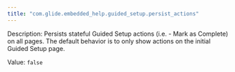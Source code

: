 ```yaml
---
title: "com.glide.embedded_help.guided_setup.persist_actions"
---
```


Description: Persists stateful Guided Setup actions (i.e. - Mark as Complete) on all pages.   The default behavior is to only show actions on the initial Guided Setup page.

Value: `false`